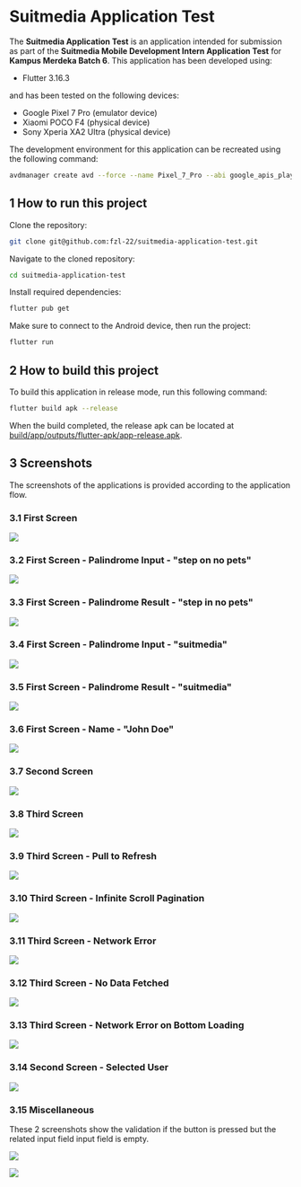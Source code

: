 # Suitmedia Application Test

The **Suitmedia Application Test** is an application intended for submission as part of the **Suitmedia Mobile Development Intern Application Test** for **Kampus Merdeka Batch 6**. This application has been developed using:

- Flutter 3.16.3

and has been tested on the following devices:

* Google Pixel 7 Pro (emulator device)
* Xiaomi POCO F4 (physical device)
* Sony Xperia XA2 Ultra (physical device)

The development environment for this application can be recreated using the following command:

```bash
avdmanager create avd --force --name Pixel_7_Pro --abi google_apis_playstore/x86_64 --package "system-images;android-34;google_apis_playstore;x86_64" --device 30
```

## 1 How to run this project

Clone the repository:

```bash
git clone git@github.com:fzl-22/suitmedia-application-test.git
```

Navigate to the cloned repository:

```bash
cd suitmedia-application-test
```

Install required dependencies:

```bash
flutter pub get
```

Make sure to connect to the Android device, then run the project:

```bash
flutter run
```

## 2 How to build this project

To build this application in release mode, run this following command:

```bash
flutter build apk --release
```

When the build completed, the release apk can be located at [build/app/outputs/flutter-apk/app-release.apk](build/app/outputs/flutter-apk/app-release.apk).

## 3 Screenshots

The screenshots of the applications is provided according to the application flow.

### 3.1 First Screen

![](./assets/screenshots/1-first-screen.jpg)

### 3.2 First Screen - Palindrome Input - "step on no pets"

![](./assets/screenshots/2-first-screen-step-on-no-pets-palindrome.jpg)

### 3.3 First Screen - Palindrome Result - "step in no pets"

![](./assets/screenshots/3-first-screen-pets-on-no-pets-result.jpg)

### 3.4 First Screen - Palindrome Input - "suitmedia"

![](./assets/screenshots/4-first-screen-suitmedia-palindrome.jpg)

### 3.5 First Screen - Palindrome Result - "suitmedia"

![](./assets/screenshots/5-first-screen-suitmedia-result.jpg)

### 3.6 First Screen - Name - "John Doe"

![](./assets/screenshots/6-first-screen-john-doe-name.jpg)

### 3.7 Second Screen

![](./assets/screenshots/7-second-screen.jpg)

### 3.8 Third Screen

![](./assets/screenshots/8-third-screen.jpg)

### 3.9 Third Screen - Pull to Refresh

![](./assets/screenshots/9-third-screen-pull-to-refresh.jpg)

### 3.10 Third Screen - Infinite Scroll Pagination

![](./assets/screenshots/10-third-screen-infinite-scroll-pagination.jpg)

### 3.11 Third Screen - Network Error

![](./assets/screenshots/11-third-screen-network-error.jpg)

### 3.12 Third Screen - No Data Fetched

![](./assets/screenshots/12-third-screen-no-data-fetched.jpg)

### 3.13 Third Screen - Network Error on Bottom Loading 

![](./assets/screenshots/13-third-screen-network-error-bottom-loading.jpg)

### 3.14 Second Screen - Selected User

![](./assets/screenshots/14-second-screen-selected-user.jpg)

### 3.15 Miscellaneous

These 2 screenshots show the validation if the button is pressed but the related input field input field is empty.

![](./assets/screenshots/misc-if-name-empty.jpg)

![](./assets/screenshots/misc-if-palindrome-empty.jpg)

